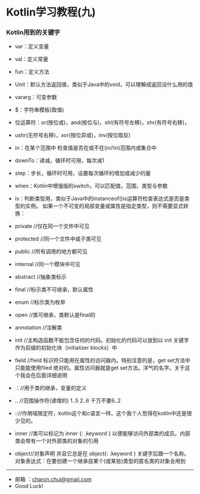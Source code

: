Kotlin学习教程(九)
===


### Kotlin用到的关键字

- var：定义变量
- val：定义常量
- fun：定义方法
- Unit：默认方法返回值，类似于Java中的void，可以理解成返回没什么用的值
- vararg：可变参数
- $：字符串模板(取值)
- 位运算符：or(按位或)，and(按位与)，shl(有符号左移)，shr(有符号右移)，
- ushr(无符号右移)，xor(按位异或)，inv(按位取反)
- in：在某个范围中 检查值是否在或不在(in/!in)范围内或集合中
- downTo：递减，循环时可用，每次减1
- step：步长，循环时可用，设置每次循环的增加或减少的量
- when：Kotlin中增强版的switch，可以匹配值，范围，类型与参数
- is：判断类型用，类似于Java中的instanceof()is运算符检查表达式是否是类型的实例。 如果一个不可变的局部变量或属性是指定类型，则不需要显式转换：

- private //仅在同一个文件中可见
- protected //同一个文件中或子类可见
- public //所有调用的地方都可见
- internal //同一个模块中可见

- abstract //抽象类标示
- final  //标示类不可继承，默认属性
- enum  //标示类为枚举
- open  //类可继承，类默认是final的
- annotation  //注解类
- init //主构造函数不能包含任何的代码。初始化的代码可以放到以 init 关键字作为前缀的初始化块（initializer blocks）中
- field //field 标识符只能用在属性的访问器内。特别注意的是，get set方法中只能能使用filed 绝对的。属性访问器就是get set方法。洋气的名字。关于这个我会在后面详细说明
- ：//用于类的继承，变量的定义 
-  .. //范围操作符(递增的) 1..5 2..6 千万不要6..2
- :://作用域限定符，kotlin这个和c语言一样。这个我个人觉得在kotlin中还是很少见的。
- inner //类可以标记为 inner {: .keyword } 以便能够访问外部类的成员。内部类会带有一个对外部类的对象的引用
- object//对象声明 并且它总是在 object{: .keyword } 关键字后跟一个名称。对象表达式：在要创建一个继承自某个(或某些)类型的匿名类的对象会用到










---

- 邮箱 ：charon.chui@gmail.com  
- Good Luck! 
